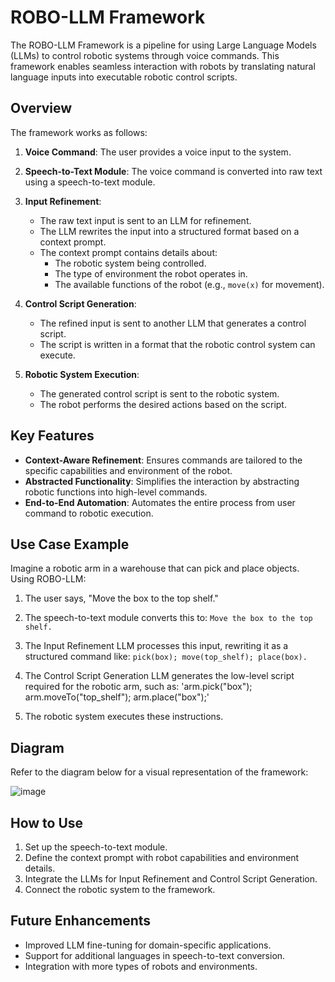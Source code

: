 # ROBO-LLM Framework

The ROBO-LLM Framework is a pipeline for using Large Language Models (LLMs) to control robotic systems through voice commands. This framework enables seamless interaction with robots by translating natural language inputs into executable robotic control scripts.

## Overview

The framework works as follows:

1. **Voice Command**: The user provides a voice input to the system.

2. **Speech-to-Text Module**: The voice command is converted into raw text using a speech-to-text module.

3. **Input Refinement**:
   - The raw text input is sent to an LLM for refinement.
   - The LLM rewrites the input into a structured format based on a context prompt.
   - The context prompt contains details about:
     - The robotic system being controlled.
     - The type of environment the robot operates in.
     - The available functions of the robot (e.g., `move(x)` for movement).

4. **Control Script Generation**:
   - The refined input is sent to another LLM that generates a control script.
   - The script is written in a format that the robotic control system can execute.

5. **Robotic System Execution**:
   - The generated control script is sent to the robotic system.
   - The robot performs the desired actions based on the script.

## Key Features
- **Context-Aware Refinement**: Ensures commands are tailored to the specific capabilities and environment of the robot.
- **Abstracted Functionality**: Simplifies the interaction by abstracting robotic functions into high-level commands.
- **End-to-End Automation**: Automates the entire process from user command to robotic execution.

## Use Case Example
Imagine a robotic arm in a warehouse that can pick and place objects. Using ROBO-LLM:

1. The user says, "Move the box to the top shelf."
2. The speech-to-text module converts this to: `Move the box to the top shelf.`
3. The Input Refinement LLM processes this input, rewriting it as a structured command like: `pick(box); move(top_shelf); place(box).`
4. The Control Script Generation LLM generates the low-level script required for the robotic arm, such as: 'arm.pick("box"); arm.moveTo("top_shelf"); arm.place("box");'

5. The robotic system executes these instructions.

## Diagram
Refer to the diagram below for a visual representation of the framework:

![image](https://github.com/user-attachments/assets/88534ce6-7a7a-4a64-a7f5-6f62930cca98)


## How to Use
1. Set up the speech-to-text module.
2. Define the context prompt with robot capabilities and environment details.
3. Integrate the LLMs for Input Refinement and Control Script Generation.
4. Connect the robotic system to the framework.

## Future Enhancements
- Improved LLM fine-tuning for domain-specific applications.
- Support for additional languages in speech-to-text conversion.
- Integration with more types of robots and environments.

